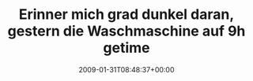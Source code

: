 ---
retweeted: false
source: <a href="http://twitter.com" rel="nofollow">Twitter Web Client</a>
entities:
  hashtags: []
  symbols: []
  user_mentions: []
  urls: []
display_text_range:
- '0'
- '132'
favorite_count: '0'
id_str: '1164122750'
truncated: false
retweet_count: '0'
id: '1164122750'
created_at: Sat Jan 31 08:48:37 +0000 2009
favorited: false
full_text: Erinner mich grad dunkel daran, gestern die Waschmaschine auf 9h getimert
  zu haben. [@sunrise2k5](https://twitter.com/sunrise2k5) wird mir vermutlich im Zimmer
  stehn.
lang: de
tags:
- pesos/twitter
date: '2009-01-31T08:48:37+00:00'
src: https://twitter.com/bascht/status/1164122750
original_url: https://twitter.com/bascht/status/1164122750
type: twitter_tweet
text: Erinner mich grad dunkel daran, gestern die Waschmaschine auf 9h getimert zu
  haben. [@sunrise2k5](https://twitter.com/sunrise2k5) wird mir vermutlich im Zimmer
  stehn.
title: Erinner mich grad dunkel daran, gestern die Waschmaschine auf 9h getime

---